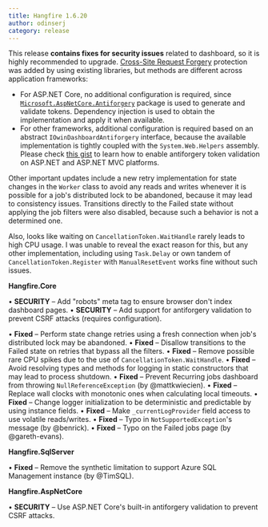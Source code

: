 ```yaml
---
title: Hangfire 1.6.20
author: odinserj
category: release
---
```


This release **contains fixes for security issues** related to dashboard, so it is highly recommended to upgrade. [Cross-Site Request Forgery](https://www.owasp.org/index.php/Cross-Site_Request_Forgery_(CSRF)_Prevention_Cheat_Sheet) protection was added by using existing libraries, but methods are different across application frameworks:

* For ASP.NET Core, no additional configuration is required, since [`Microsoft.AspNetCore.Antiforgery`](https://www.nuget.org/packages/Microsoft.AspNetCore.Antiforgery/) package is used to generate and validate tokens. Dependency injection is used to obtain the implementation and apply it when available.
* For other frameworks, additional configuration is required based on an abstract `IOwinDashboardAntiforgery` interface, because the available implementation is tightly coupled with the `System.Web.Helpers` assembly. Please check [this gist](https://gist.github.com/odinserj/4d3e3c5fbcc6c3dc83488a5738591ad1) to learn how to enable antiforgery token validation on ASP.NET and ASP.NET MVC platforms.

Other important updates include a new retry implementation for state changes in the `Worker` class to avoid any reads and writes whenever it is possible for a job's distributed lock to be abandoned, because it may lead to consistency issues.  Transitions directly to the Failed state without applying the job filters were also disabled, because such a behavior is not a determined one.

Also, looks like waiting on `CancellationToken.WaitHandle` rarely leads to high CPU usage. I was unable to reveal the exact reason for this, but any other implementation, including using `Task.Delay` or own tandem of `CancellationToken.Register` with `ManualResetEvent` works fine without such issues.

**Hangfire.Core**

• **SECURITY** – Add "robots" meta tag to ensure browser don't index dashboard pages.
• **SECURITY** – Add support for antiforgery validation to prevent CSRF attacks (requires configuration).

• **Fixed** – Perform state change retries using a fresh connection when job's distributed lock may be abandoned.
• **Fixed** – Disallow transitions to the Failed state on retries that bypass all the filters.
• **Fixed** – Remove possible rare CPU spikes due to the use of `CancellationToken.WaitHandle`.
• **Fixed** – Avoid resolving types and methods for logging in static constructors that may lead to process shutdown.
• **Fixed** – Prevent Recurring jobs dashboard from throwing `NullReferenceException` (by @mattkwiecien).
• **Fixed** – Replace wall clocks with monotonic ones when calculating local timeouts.
• **Fixed** – Change logger initialization to be deterministic and predictable by using instance fields.
• **Fixed** – Make `_currentLogProvider` field access to use volatile reads/writes.
• **Fixed** – Typo in `NotSupportedException`'s message (by @benrick).
• **Fixed** – Typo on the Failed jobs page (by @gareth-evans).

**Hangfire.SqlServer**

• **Fixed** – Remove the synthetic limitation to support Azure SQL Management instance (by @TimSQL).

**Hangfire.AspNetCore**

• **SECURITY** – Use ASP.NET Core's built-in antiforgery validation to prevent CSRF attacks.
